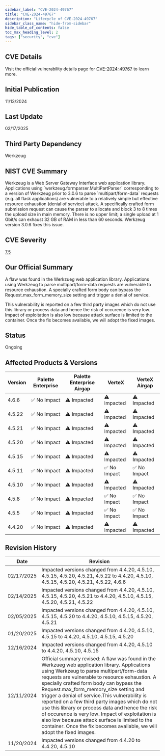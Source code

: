 ```yaml
---
sidebar_label: "CVE-2024-49767"
title: "CVE-2024-49767"
description: "Lifecycle of CVE-2024-49767"
sidebar_class_name: "hide-from-sidebar"
hide_table_of_contents: false
toc_max_heading_level: 2
tags: ["security", "cve"]
---
```


## CVE Details

Visit the official vulnerability details page for [CVE-2024-49767](https://nvd.nist.gov/vuln/detail/cve-2024-49767) to learn more.

## Initial Publication

11/13/2024

## Last Update

02/17/2025

## Third Party Dependency 

Werkzeug


## NIST CVE Summary

Werkzeug is a Web Server Gateway Interface web application library. Applications using \`werkzeug.formparser.MultiPartParser\` corresponding to a version of Werkzeug prior to 3.0.6 to parse \`multipart/form-data\` requests (e.g. all flask applications) are vulnerable to a relatively simple but effective resource exhaustion (denial of service) attack. A specifically crafted form submission request can cause the parser to allocate and block 3 to 8 times the upload size in main memory. There is no upper limit; a single upload at 1 Gbit/s can exhaust 32 GB of RAM in less than 60 seconds. Werkzeug version 3.0.6 fixes this issue.

## CVE Severity

[7.5](https://nvd.nist.gov/vuln/detail/cve-2024-49767)

## Our Official Summary

A flaw was found in the Werkzueg web application library. Applications using Werkzeug to parse multipart/form-data requests are vulnerable to resource exhaustion. A specially crafted 
form body can bypass the Request.max_form_memory_size setting and trigger a denial of service.

This vulnerability is reported on a few third party images which do not use this library or process data and hence the risk of occurence is very low. Impact of exploitation is also low because attack surface is limited to the container. Once the fix becomes available, we will adopt the fixed images.



## Status

Ongoing

## Affected Products & Versions

| Version | Palette Enterprise | Palette Enterprise Airgap | VerteX | VerteX Airgap |
| - | -------- | -------- | -------- | -------- |
| 4.6.6 | ✅ No Impact | ⚠️ Impacted | ⚠️ Impacted | ⚠️ Impacted |
| 4.5.22 | ✅ No Impact | ⚠️ Impacted | ⚠️ Impacted | ⚠️ Impacted |
| 4.5.21 | ✅ No Impact | ⚠️ Impacted | ⚠️ Impacted | ⚠️ Impacted |
| 4.5.20 | ✅ No Impact | ⚠️ Impacted | ⚠️ Impacted | ⚠️ Impacted |
| 4.5.15 | ✅ No Impact | ⚠️ Impacted | ⚠️ Impacted | ⚠️ Impacted |
| 4.5.11 | ✅ No Impact | ⚠️ Impacted | ✅ No Impact | ✅ No Impact |
| 4.5.10 | ✅ No Impact | ⚠️ Impacted | ⚠️ Impacted | ⚠️ Impacted |
| 4.5.8 | ✅ No Impact | ⚠️ Impacted | ✅ No Impact | ✅ No Impact |
| 4.5.5 | ✅ No Impact | ⚠️ Impacted | ✅ No Impact | ✅ No Impact |
| 4.4.20 | ✅ No Impact | ⚠️ Impacted | ⚠️ Impacted | ⚠️ Impacted |


## Revision History

| Date | Revision |
| --- | --- |
| 02/17/2025 | Impacted versions changed from 4.4.20, 4.5.10, 4.5.15, 4.5.20, 4.5.21, 4.5.22 to 4.4.20, 4.5.10, 4.5.15, 4.5.20, 4.5.21, 4.5.22, 4.6.6 |
| 02/14/2025 | Impacted versions changed from 4.4.20, 4.5.10, 4.5.15, 4.5.20, 4.5.21 to 4.4.20, 4.5.10, 4.5.15, 4.5.20, 4.5.21, 4.5.22 |
| 02/05/2025 | Impacted versions changed from 4.4.20, 4.5.10, 4.5.15, 4.5.20 to 4.4.20, 4.5.10, 4.5.15, 4.5.20, 4.5.21 |
| 01/20/2025 | Impacted versions changed from 4.4.20, 4.5.10, 4.5.15 to 4.4.20, 4.5.10, 4.5.15, 4.5.20 |
| 12/16/2024 | Impacted versions changed from 4.4.20, 4.5.10 to 4.4.20, 4.5.10, 4.5.15 |
| 12/11/2024 | Official summary revised: A flaw was found in the Werkzueg web application library. Applications using Werkzeug to parse multipart/form-data requests are vulnerable to resource exhaustion. A specially crafted form body can bypass the Request.max_form_memory_size setting and trigger a denial of service.This vulnerability is reported on a few third party images which do not use this library or process data and hence the risk of occurence is very low. Impact of exploitation is also low because attack surface is limited to the container. Once the fix becomes available, we will adopt the fixed images. |
| 11/20/2024 | Impacted versions changed from 4.4.20 to 4.4.20, 4.5.10 |
